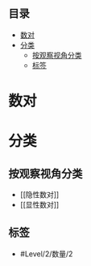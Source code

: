 <!-- START doctoc generated TOC please keep comment here to allow auto update -->
<!-- DON'T EDIT THIS SECTION, INSTEAD RE-RUN doctoc TO UPDATE -->
## 目录

- [数对](#%E6%95%B0%E5%AF%B9)
- [分类](#%E5%88%86%E7%B1%BB)
  - [按观察视角分类](#%E6%8C%89%E8%A7%82%E5%AF%9F%E8%A7%86%E8%A7%92%E5%88%86%E7%B1%BB)
  - [标签](#%E6%A0%87%E7%AD%BE)

<!-- END doctoc generated TOC please keep comment here to allow auto update -->

# 数对

# 分类

## 按观察视角分类

- [[隐性数对]]
- [[显性数对]]

## 标签

- #Level/2/数量/2

